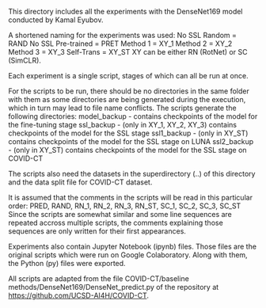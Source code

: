 This directory includes all the experiments with the DenseNet169 model conducted by Kamal Eyubov.

A shortened naming for the experiments was used:
No SSL Random       = RAND
No SSL Pre-trained  = PRET
Method 1            = XY_1
Method 2            = XY_2
Method 3            = XY_3
Self-Trans          = XY_ST
XY can be either RN (RotNet) or SC (SimCLR).

Each experiment is a single script, stages of which can all be run at once.

For the scripts to be run, there should be no directories in the same folder with them as some directories are being generated during the execution,
which in turn may lead to file name conflicts.
The scripts generate the following directories:
model_backup - contains checkpoints of the model for the fine-tuning stage
ssl_backup - (only in XY_1, XY_2, XY_3) contains checkpoints of the model for the SSL stage
ssl1_backup - (only in XY_ST) contains checkpoints of the model for the SSL stage on LUNA
ssl2_backup - (only in XY_ST) contains checkpoints of the model for the SSL stage on COVID-CT

The scripts also need the datasets in the superdirectory (..) of this directory and the data split file for COVID-CT dataset.

It is assumed that the comments in the scripts will be read in this particular order:
PRED, RAND, RN_1, RN_2, RN_3, RN_ST, SC_1, SC_2, SC_3, SC_ST
Since the scripts are somewhat similar and some line sequences are repeated accross multiple scripts,
the comments explaining those sequences are only written for their first appearances.

Experiments also contain Jupyter Notebook (ipynb) files.
Those files are the original scripts which were run on Google Colaboratory.
Along with them, the Python (py) files were exported.

All scripts are adapted from the file COVID-CT/baseline methods/DenseNet169/DenseNet_predict.py of the repository at https://github.com/UCSD-AI4H/COVID-CT.

